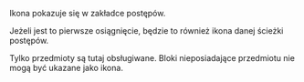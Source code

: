 Ikona pokazuje się w zakładce postępów.

Jeżeli jest to pierwsze osiągnięcie, będzie to również ikona danej ścieżki postępów.

Tylko przedmioty są tutaj obsługiwane. Bloki nieposiadające przedmiotu nie mogą być ukazane jako ikona.